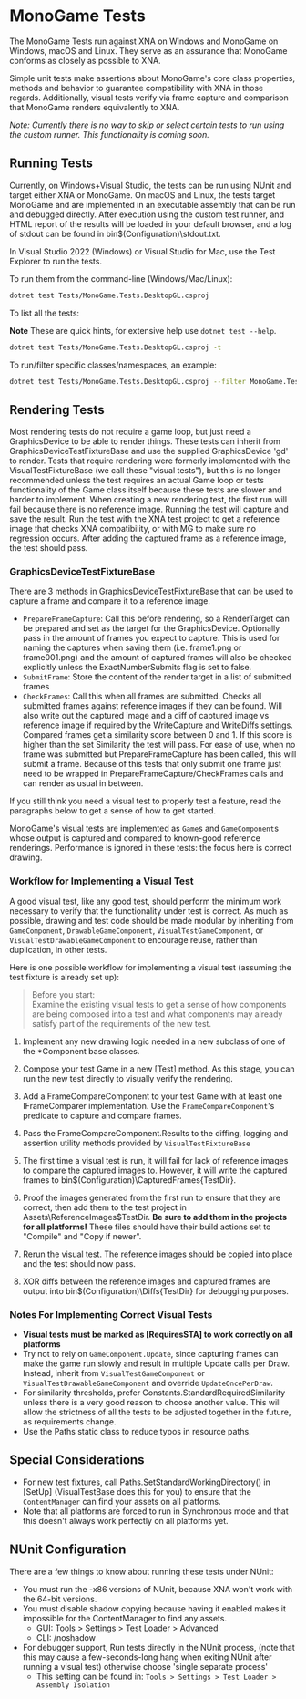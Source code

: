 # MonoGame Tests

The MonoGame Tests run against XNA on Windows and MonoGame on Windows,
macOS and Linux.  They serve as an assurance that MonoGame conforms
as closely as possible to XNA.

Simple unit tests make assertions about MonoGame's core class
properties, methods and behavior to guarantee compatibility with XNA in
those regards.  Additionally, visual tests verify via frame capture and
comparison that MonoGame renders equivalently to XNA.


*Note: Currently there is no way to skip or select certain tests to run
using the custom runner.  This functionality is coming soon.*

## Running Tests

Currently, on Windows+Visual Studio, the tests can be run using NUnit and target
either XNA or MonoGame.  On macOS and Linux, the tests target
MonoGame and are implemented in an executable assembly that can be run
and debugged directly.  After execution using the custom test runner,
and HTML report of the results will be loaded in your default browser,
and a log of stdout can be found in bin\$(Configuration)\stdout.txt.

In Visual Studio 2022 (Windows) or Visual Studio for Mac, use the Test Explorer
to run the tests.

To run them from the command-line (Windows/Mac/Linux):

```bash
dotnet test Tests/MonoGame.Tests.DesktopGL.csproj
```

To list all the tests:

**Note** These are quick hints, for extensive help use `dotnet test --help`.

```bash
dotnet test Tests/MonoGame.Tests.DesktopGL.csproj -t
```

To run/filter specific classes/namespaces, an example:

```bash
dotnet test Tests/MonoGame.Tests.DesktopGL.csproj --filter MonoGame.Tests.Visual
```

## Rendering Tests

Most rendering tests do not require a game loop, but just need a
GraphicsDevice to be able to render things. These tests can inherit from
GraphicsDeviceTestFixtureBase and use the supplied GraphicsDevice 'gd'
to render. Tests that require rendering were formerly implemented with
the VisualTestFixtureBase (we call these "visual tests"), but this is no
longer recommended unless the test requires an actual Game loop or tests
functionality of the Game class itself because these tests are slower
and harder to implement. When creating a new rendering test, the first
run will fail because there is no reference image. Running the test will
capture and save the result. Run the test with the XNA test project to
get a reference image that checks XNA compatibility, or with MG to make
sure no regression occurs. After adding the captured frame as a
reference image, the test should pass.


### GraphicsDeviceTestFixtureBase

There are 3 methods in GraphicsDeviceTestFixtureBase that can be used to
capture a frame and compare it to a reference image.

- `PrepareFrameCapture`: Call this before rendering, so a RenderTarget can be
prepared and set as the target for the GraphicsDevice. Optionally pass
in the amount of frames you expect to capture. This is used for naming
the captures when saving them (i.e. frame1.png or frame001.png) and
the amount of captured frames will also be checked explicitly unless
the ExactNumberSubmits flag is set to false.
- `SubmitFrame`: Store the content of the render target in a list of
submitted frames
- `CheckFrames`: Call this when all frames are submitted. Checks all
submitted frames against reference images if they can be found. Will
also write out the captured image and a diff of captured image vs
reference image if required by the WriteCapture and WriteDiffs settings.
Compared frames get a similarity score between 0 and 1. If this score is
higher than the set Similarity the test will pass.
For ease of use, when no frame was submitted but PrepareFrameCapture has
been called, this will submit a frame. Because of this tests that only
submit one frame just need to be wrapped in PrepareFrameCapture/CheckFrames
calls and can render as usual in between.


If you still think you need a visual test to properly test a feature,
read the paragraphs below to get a sense of how to get started.

MonoGame's visual tests are implemented as ```Game```s and
```GameComponent```s whose output is captured and compared to known-good
reference renderings.  Performance is ignored in these tests:  the focus
here is correct drawing.

### Workflow for Implementing a Visual Test

A good visual test, like any good test, should perform the minimum work
necessary to verify that the functionality under test is correct.  As
much as possible, drawing and test code should be made modular by
inheriting from ```GameComponent```, ```DrawableGameComponent```,
```VisualTestGameComponent```, or ```VisualTestDrawableGameComponent```
to encourage reuse, rather than duplication, in other tests.

Here is one possible workflow for implementing a visual test (assuming
the test fixture is already set up):

> Before you start:  
> Examine the existing visual tests to get a sense of how components
> are being composed into a test and what components may already
> satisfy part of the requirements of the new test.


1. Implement any new drawing logic needed in a new subclass of one of
   the \*Component base classes.

2. Compose your test Game in a new [Test] method.  As this stage, you
   can run the new test directly to visually verify the rendering.

3. Add a FrameCompareComponent to your test Game with at least one
   IFrameComparer implementation.  Use the ```FrameCompareComponent```'s
   predicate to capture and compare frames.

4. Pass the FrameCompareComponent.Results to the diffing, logging and
   assertion utility methods provided by ```VisualTestFixtureBase```

5. The first time a visual test is run, it will fail for lack of
   reference images to compare the captured images to.  However, it will
   write the captured frames to bin\$(Configuration)\CapturedFrames\{TestDir}.

6. Proof the images generated from the first run to ensure that they are
   correct, then add them to the test project in
   Assets\ReferenceImages\$TestDir.  **Be sure to add them in the
   projects for all platforms!**  These files should have their build
   actions set to "Compile" and "Copy if newer".

7. Rerun the visual test.  The reference images should be copied into
   place and the test should now pass.

8. XOR diffs between the reference images and captured frames are output
   into bin\$(Configuration)\Diffs\{TestDir} for debugging purposes.


### Notes For Implementing Correct Visual Tests

- **Visual tests must be marked as [RequiresSTA] to work correctly on
  all platforms**
- Try not to rely on ```GameComponent.Update```, since capturing frames
  can make the game run slowly and result in multiple Update calls per
  Draw.  Instead, inherit from ```VisualTestGameComponent``` or
  ```VisualTestDrawableGameComponent``` and override
  ```UpdateOncePerDraw```.
- For similarity thresholds, prefer Constants.StandardRequiredSimilarity
  unless there is a very good reason to choose another value.  This will
  allow the strictness of all the tests to be adjusted together in the
  future, as requirements change.
- Use the Paths static class to reduce typos in resource paths.

## Special Considerations

- For new test fixtures, call Paths.SetStandardWorkingDirectory() in
  [SetUp] \(VisualTestBase does this for you\) to ensure that the
  ```ContentManager``` can find your assets on all platforms.
- Note that all platforms are forced to run in Synchronous mode and
  that this doesn't always work perfectly on all platforms yet.

## NUnit Configuration

There are a few things to know about running these tests under NUnit:

- You must run the -x86 versions of NUnit, because XNA won't work with
  the 64-bit versions.
- You must disable shadow copying because having it enabled makes it
  impossible for the ContentManager to find any assets.
  - GUI: Tools > Settings > Test Loader > Advanced
  - CLI: /noshadow
- For debugger support, Run tests directly in the NUnit process, (note
  that this may cause a few-seconds-long hang when exiting NUnit after
  running a visual test) otherwise choose 'single separate process'
  - This setting can be found in:
    ```Tools > Settings > Test Loader > Assembly Isolation```
